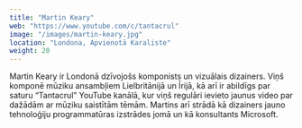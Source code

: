 ```yaml
---
title: "Martin Keary"
web: "https://www.youtube.com/c/tantacrul"
image: "/images/martin-keary.jpg"
location: "Londona, Apvienotā Karaliste"
weight: 20
---
```


Martin Keary ir Londonā dzīvojošs komponists un vizuālais dizainers. Viņš komponē mūziku ansambļiem Lielbritānijā un Īrijā, kā arī ir abildīgs par saturu “Tantacrul” YouTube kanālā, kur viņš regulāri ievieto jaunus video par dažādām ar mūziku saistītām tēmām. Martins arī strādā kā dizainers jauno tehnoloģiju programmatūras izstrādes jomā un kā konsultants Microsoft.
